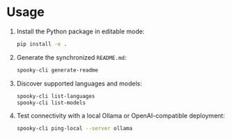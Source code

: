 # Usage

1. Install the Python package in editable mode:

   ```bash
   pip install -e .
   ```

2. Generate the synchronized `README.md`:

   ```bash
   spooky-cli generate-readme
   ```

3. Discover supported languages and models:

   ```bash
   spooky-cli list-languages
   spooky-cli list-models
   ```

4. Test connectivity with a local Ollama or OpenAI-compatible deployment:

   ```bash
   spooky-cli ping-local --server ollama
   ```
